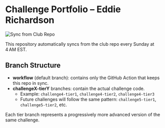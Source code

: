 # Challenge Portfolio – Eddie Richardson

![Sync from Club Repo](https://github.com/Eddie-Richardson/challenge-EddieRichardson/actions/workflows/sync.yml/badge.svg)

This repository automatically syncs from the club repo every Sunday at 4 AM EST.

## Branch Structure

- **workflow** (default branch): contains only the GitHub Action that keeps this repo in sync.  
- **challengeX-tierY** branches: contain the actual challenge code.  
  - Example: `challenge4-tier1`, `challenge4-tier2`, `challenge4-tier3`  
  - Future challenges will follow the same pattern: `challenge5-tier1`, `challenge5-tier2`, etc.

Each tier branch represents a progressively more advanced version of the same challenge.
